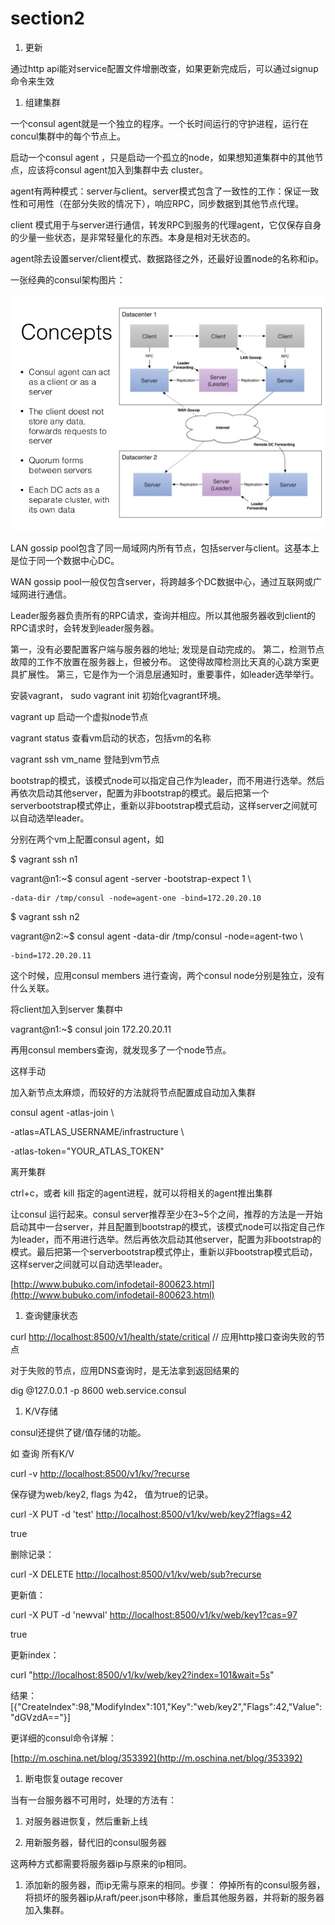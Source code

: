 # section2

1. 更新

通过http api能对service配置文件增删改查，如果更新完成后，可以通过signup命令来生效

1. 组建集群

一个consul agent就是一个独立的程序。一个长时间运行的守护进程，运行在concul集群中的每个节点上。

启动一个consul agent ，只是启动一个孤立的node，如果想知道集群中的其他节点，应该将consul agent加入到集群中去 cluster。

agent有两种模式：server与client。server模式包含了一致性的工作：保证一致性和可用性（在部分失败的情况下），响应RPC，同步数据到其他节点代理。

client 模式用于与server进行通信，转发RPC到服务的代理agent，它仅保存自身的少量一些状态，是非常轻量化的东西。本身是相对无状态的。

agent除去设置server/client模式、数据路径之外，还最好设置node的名称和ip。

一张经典的consul架构图片：

![](/assets/importcon.png)

LAN gossip pool包含了同一局域网内所有节点，包括server与client。这基本上是位于同一个数据中心DC。

WAN gossip pool一般仅包含server，将跨越多个DC数据中心，通过互联网或广域网进行通信。

Leader服务器负责所有的RPC请求，查询并相应。所以其他服务器收到client的RPC请求时，会转发到leader服务器。

第一，没有必要配置客户端与服务器的地址; 发现是自动完成的。 第二，检测节点故障的工作不放置在服务器上，但被分布。 这使得故障检测比天真的心跳方案更具扩展性。 第三，它是作为一个消息层通知时，重要事件，如leader选举举行。

安装vagrant， sudo vagrant init 初始化vagrant环境。

vagrant up 启动一个虚拟node节点

vagrant status 查看vm启动的状态，包括vm的名称

vagrant ssh vm\_name 登陆到vm节点

bootstrap的模式，该模式node可以指定自己作为leader，而不用进行选举。然后再依次启动其他server，配置为非bootstrap的模式。最后把第一个serverbootstrap模式停止，重新以非bootstrap模式启动，这样server之间就可以自动选举leader。

分别在两个vm上配置consul agent，如

$ vagrant ssh n1

vagrant@n1:~$ consul agent -server -bootstrap-expect 1 \

```
-data-dir /tmp/consul -node=agent-one -bind=172.20.20.10
```

$ vagrant ssh n2

vagrant@n2:~$ consul agent -data-dir /tmp/consul -node=agent-two \

```
-bind=172.20.20.11
```

这个时候，应用consul members 进行查询，两个consul node分别是独立，没有什么关联。

将client加入到server 集群中

vagrant@n1:~$ consul join 172.20.20.11

再用consul members查询，就发现多了一个node节点。

这样手动

加入新节点太麻烦，而较好的方法就将节点配置成自动加入集群

consul agent -atlas-join \

-atlas=ATLAS\_USERNAME/infrastructure \

-atlas-token="YOUR\_ATLAS\_TOKEN"

离开集群

ctrl+c，或者 kill 指定的agent进程，就可以将相关的agent推出集群

让consul 运行起来。consul server推荐至少在3~5个之间，推荐的方法是一开始启动其中一台server，并且配置到bootstrap的模式，该模式node可以指定自己作为leader，而不用进行选举。然后再依次启动其他server，配置为非bootstrap的模式。最后把第一个serverbootstrap模式停止，重新以非bootstrap模式启动，这样server之间就可以自动选举leader。

[http://www.bubuko.com/infodetail-800623.html](http://www.bubuko.com/infodetail-800623.html)

1. 查询健康状态

curl [http://localhost:8500/v1/health/state/critical](http://localhost:8500/v1/health/state/critical)    // 应用http接口查询失败的节点

对于失败的节点，应用DNS查询时，是无法拿到返回结果的

dig @127.0.0.1 -p 8600 web.service.consul

1. K/V存储

consul还提供了键/值存储的功能。

如 查询 所有K/V

curl -v [http://localhost:8500/v1/kv/?recurse](http://localhost:8500/v1/kv/?recurse)

保存键为web/key2, flags 为42， 值为true的记录。

curl -X PUT -d 'test' [http://localhost:8500/v1/kv/web/key2?flags=42](http://localhost:8500/v1/kv/web/key2?flags=42)

true

删除记录：

curl -X DELETE [http://localhost:8500/v1/kv/web/sub?recurse](http://localhost:8500/v1/kv/web/sub?recurse)

更新值：

curl -X PUT -d 'newval' [http://localhost:8500/v1/kv/web/key1?cas=97](http://localhost:8500/v1/kv/web/key1?cas=97)

true

更新index：

curl "[http://localhost:8500/v1/kv/web/key2?index=101&wait=5s](http://localhost:8500/v1/kv/web/key2?index=101&wait=5s)"

结果：\[{"CreateIndex":98,"ModifyIndex":101,"Key":"web/key2","Flags":42,"Value":"dGVzdA=="}\]

更详细的consul命令详解：

[http://m.oschina.net/blog/353392](http://m.oschina.net/blog/353392)

1. 断电恢复outage recover

当有一台服务器不可用时，处理的方法有：

1. 对服务器进恢复，然后重新上线

2. 用新服务器，替代旧的consul服务器

这两种方式都需要将服务器ip与原来的ip相同。

1. 添加新的服务器，而ip无需与原来的相同。步骤： 停掉所有的consul服务器，将损坏的服务器ip从raft/peer.json中移除，重启其他服务器，并将新的服务器加入集群。



